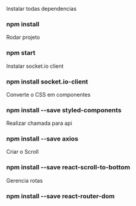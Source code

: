 Instalar todas dependencias

### npm install 

Rodar projeto

### npm start

Instalar socket.io client

### npm install socket.io-client

Converte o CSS em componentes
### npm install --save styled-components


Realizar chamada para api
### npm install --save axios

Criar o Scroll
### npm install --save react-scroll-to-bottom

Gerencia rotas 

### npm install --save react-router-dom